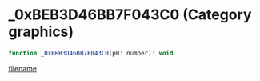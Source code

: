 # _0xBEB3D46BB7F043C0 (Category graphics)

```js
function _0xBEB3D46BB7F043C0(p0: number): void
```

[filename](_0xBEB3D46BB7F043C0_m.md ':include')